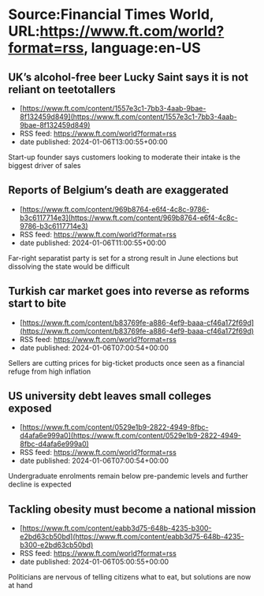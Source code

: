 # Source:Financial Times World, URL:https://www.ft.com/world?format=rss, language:en-US

## UK’s alcohol-free beer Lucky Saint says it is not reliant on teetotallers
 - [https://www.ft.com/content/1557e3c1-7bb3-4aab-9bae-8f132459d849](https://www.ft.com/content/1557e3c1-7bb3-4aab-9bae-8f132459d849)
 - RSS feed: https://www.ft.com/world?format=rss
 - date published: 2024-01-06T13:00:55+00:00

Start-up founder says customers looking to moderate their intake is the biggest driver of sales

## Reports of Belgium’s death are exaggerated
 - [https://www.ft.com/content/969b8764-e6f4-4c8c-9786-b3c6117714e3](https://www.ft.com/content/969b8764-e6f4-4c8c-9786-b3c6117714e3)
 - RSS feed: https://www.ft.com/world?format=rss
 - date published: 2024-01-06T11:00:55+00:00

Far-right separatist party is set for a strong result in June elections but dissolving the state would be difficult

## Turkish car market goes into reverse as reforms start to bite
 - [https://www.ft.com/content/b83769fe-a886-4ef9-baaa-cf46a172f69d](https://www.ft.com/content/b83769fe-a886-4ef9-baaa-cf46a172f69d)
 - RSS feed: https://www.ft.com/world?format=rss
 - date published: 2024-01-06T07:00:54+00:00

Sellers are cutting prices for big-ticket products once seen as a financial refuge from high inflation

## US university debt leaves small colleges exposed
 - [https://www.ft.com/content/0529e1b9-2822-4949-8fbc-d4afa6e999a0](https://www.ft.com/content/0529e1b9-2822-4949-8fbc-d4afa6e999a0)
 - RSS feed: https://www.ft.com/world?format=rss
 - date published: 2024-01-06T07:00:54+00:00

Undergraduate enrolments remain below pre-pandemic levels and further decline is expected

## Tackling obesity must become a national mission
 - [https://www.ft.com/content/eabb3d75-648b-4235-b300-e2bd63cb50bd](https://www.ft.com/content/eabb3d75-648b-4235-b300-e2bd63cb50bd)
 - RSS feed: https://www.ft.com/world?format=rss
 - date published: 2024-01-06T05:00:55+00:00

Politicians are nervous of telling citizens what to eat, but solutions are now at hand

